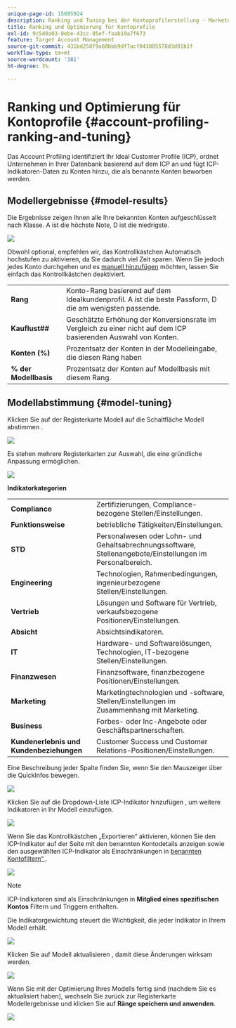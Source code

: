```yaml
---
unique-page-id: 15695924
description: Ranking und Tuning bei der Kontoprofilerstellung - Marketo-Dokumente - Produktdokumentation
title: Ranking und Optimierung für Kontoprofile
exl-id: 9c5d0a03-0ebe-43cc-95ef-faab19a7f673
feature: Target Account Management
source-git-commit: 431bd258f9a68bbb9df7acf043085578d3d91b1f
workflow-type: tm+mt
source-wordcount: '381'
ht-degree: 3%

---
```


# Ranking und Optimierung für Kontoprofile {#account-profiling-ranking-and-tuning}

Das Account Profiling identifiziert Ihr Ideal Customer Profile (ICP), ordnet Unternehmen in Ihrer Datenbank basierend auf dem ICP an und fügt ICP-Indikatoren-Daten zu Konten hinzu, die als benannte Konten beworben werden.

## Modellergebnisse {#model-results}

Die Ergebnisse zeigen Ihnen alle Ihre bekannten Konten aufgeschlüsselt nach Klasse. A ist die höchste Note, D ist die niedrigste.

![](assets/results.png)

Obwohl optional, empfehlen wir, das Kontrollkästchen Automatisch hochstufen zu aktivieren, da Sie dadurch viel Zeit sparen. Wenn Sie jedoch jedes Konto durchgehen und es [manuell hinzufügen](/help/marketo/product-docs/target-account-management/target/named-accounts/discover-accounts.md#discover-crm-accounts) möchten, lassen Sie einfach das Kontrollkästchen deaktiviert.

<table> 
 <tbody> 
  <tr> 
   <td><strong>Rang</strong></td> 
   <td> 
    <div>
      Konto-Rang basierend auf dem Idealkundenprofil. A ist die beste Passform, D die am wenigsten passende. 
    </div></td> 
  </tr> 
  <tr> 
   <td><strong>Kauflust##</strong></td> 
   <td> 
    <div>
      Geschätzte Erhöhung der Konversionsrate im Vergleich zu einer nicht auf dem ICP basierenden Auswahl von Konten. 
    </div></td> 
  </tr> 
  <tr> 
   <td><strong>Konten (%)</strong></td> 
   <td> 
    <div>
      Prozentsatz der Konten in der Modelleingabe, die diesen Rang haben 
    </div></td> 
  </tr> 
  <tr> 
   <td><strong>% der Modellbasis</strong></td> 
   <td> 
    <div>
      Prozentsatz der Konten auf Modellbasis mit diesem Rang. 
    </div></td> 
  </tr> 
 </tbody> 
</table>

## Modellabstimmung {#model-tuning}

Klicken Sie auf der Registerkarte Modell auf die Schaltfläche Modell abstimmen .

![](assets/two.png)

Es stehen mehrere Registerkarten zur Auswahl, die eine gründliche Anpassung ermöglichen.

![](assets/tuning-page.png)

**Indikatorkategorien**

<table> 
 <tbody> 
  <tr> 
   <td><strong>Compliance</strong></td> 
   <td> 
    <div>
      Zertifizierungen, Compliance-bezogene Stellen/Einstellungen. 
    </div></td> 
  </tr> 
  <tr> 
   <td><strong>Funktionsweise</strong></td> 
   <td> 
    <div>
      betriebliche Tätigkeiten/Einstellungen. 
    </div></td> 
  </tr> 
  <tr> 
   <td><strong>STD</strong></td> 
   <td> 
    <div>
      Personalwesen oder Lohn- und Gehaltsabrechnungssoftware, Stellenangebote/Einstellungen im Personalbereich.
    </div></td> 
  </tr> 
  <tr> 
   <td><strong>Engineering</strong></td> 
   <td> 
    <div>
      Technologien, Rahmenbedingungen, ingenieurbezogene Stellen/Einstellungen. 
    </div></td> 
  </tr> 
  <tr> 
   <td><strong>Vertrieb</strong></td> 
   <td> 
    <div>
      Lösungen und Software für Vertrieb, verkaufsbezogene Positionen/Einstellungen. 
    </div></td> 
  </tr> 
  <tr> 
   <td><strong>Absicht</strong></td> 
   <td> 
    <div>
      Absichtsindikatoren. 
    </div></td> 
  </tr> 
  <tr> 
   <td><strong>IT</strong></td> 
   <td> 
    <div>
      Hardware- und Softwarelösungen, Technologien, IT-bezogene Stellen/Einstellungen.
    </div></td> 
  </tr> 
  <tr> 
   <td><strong>Finanzwesen</strong></td> 
   <td> 
    <div>
      Finanzsoftware, finanzbezogene Positionen/Einstellungen. 
    </div></td> 
  </tr> 
  <tr> 
   <td><strong>Marketing</strong></td> 
   <td> 
    <div>
      Marketingtechnologien und -software, Stellen/Einstellungen im Zusammenhang mit Marketing. 
    </div></td> 
  </tr> 
  <tr> 
   <td><strong>Business</strong></td> 
   <td> 
    <div>
      Forbes- oder Inc-Angebote oder Geschäftspartnerschaften. 
    </div></td> 
  </tr> 
  <tr> 
   <td><strong>Kundenerlebnis und Kundenbeziehungen</strong></td> 
   <td> 
    <div>
      Customer Success und Customer Relations-Positionen/Einstellungen.
    </div></td> 
  </tr> 
 </tbody> 
</table>

Eine Beschreibung jeder Spalte finden Sie, wenn Sie den Mauszeiger über die QuickInfos bewegen.

![](assets/tool-tip.png)

Klicken Sie auf die Dropdown-Liste ICP-Indikator hinzufügen , um weitere Indikatoren in Ihr Modell einzufügen.

![](assets/add-icp.png)

Wenn Sie das Kontrollkästchen „Exportieren“ aktivieren, können Sie den ICP-Indikator auf der Seite mit den benannten Kontodetails anzeigen sowie den ausgewählten ICP-Indikator als Einschränkungen in [benannten Kontofiltern“ ](/help/marketo/product-docs/target-account-management/engage/account-filters.md).

![](assets/export.png)

>[!NOTE]
>
>ICP-Indikatoren sind als Einschränkungen in **Mitglied eines spezifischen Kontos** Filtern und Triggern enthalten.

Die Indikatorgewichtung steuert die Wichtigkeit, die jeder Indikator in Ihrem Modell erhält.

![](assets/weightage.png)

Klicken Sie auf Modell aktualisieren , damit diese Änderungen wirksam werden.

![](assets/refresh-button.png)

Wenn Sie mit der Optimierung Ihres Modells fertig sind (nachdem Sie es aktualisiert haben), wechseln Sie zurück zur Registerkarte Modellergebnisse und klicken Sie auf **Ränge speichern und anwenden**.

![](assets/ranks.png)
